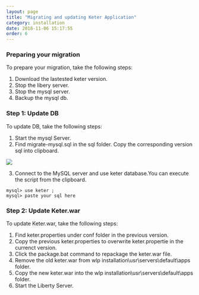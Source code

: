```yaml
---
layout: page
title: "Migrating and updating Keter Application"
category: installation
date: 2018-11-06 15:17:55
order: 6
---
```


### Preparing your migration

To prepare your migration, take the following steps:  

1. Download the lastested keter version.
2. Stop the libery server.  
3. Stop the mysql server.  
4. Backup the mysql db.    

### Step 1: Update DB

To update DB, take the following steps: 

1. Start the mysql Server.  
2. Find migrate-mysql.sql in the sql folder. Copy the corresponding version sql into clipboard.   

![][mysqlmigration]   

3. Connect to the MySQL server and use keter database.You can execute the script from the  clipboard. 

``` 
mysql> use keter ;   
mysql> paste your sql here   
```    

### Step 2: Update Keter.war   

To update Keter.war, take the following steps: 

1. Find  keter.properties under conf folder in the previous version.
2. Copy the previous  keter.properties to overwrite  keter.propertie in the currenct version.
3. Click the package.bat command to repackage the keter.war file.
4. Remove the old keter.war from wlp installation\usr\servers\default\apps folder.     
5. Copy the new keter.war into the wlp installation\usr\servers\default\apps folder.    
6. Start the Liberty Server.  

  

[yamlmigration]: ../images/install/productionyaml.png
[mysqlmigration]: ../images/install/mysqlmigration.png
